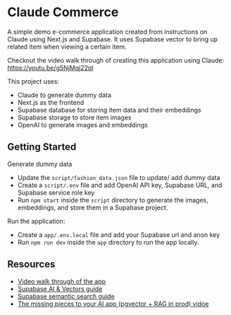 # Claude Commerce

A simple demo e-commerce application created from instructions on Claude using Next.js and Supabase. It uses Supabase vector to bring up related item when viewing a certain item.

Checkout the video walk through of creating this application using Claude: https://youtu.be/g5NjMqj22qI

This project uses:

- Claude to generate dummy data
- Next.js as the frontend
- Supabase database for storing item data and their embeddings
- Supabase storage to store item images
- OpenAI to generate images and embeddings

## Getting Started

Generate dummy data

- Update the `script/fashion_data.json` file to update/ add dummy data
- Create a `script/.env` file and add OpenAI API key, Supabase URL, and Supabase service role key
- Run `npm start` inside the `script` directory to generate the images, embeddings, and store them in a Supabase project.

Run the application:

- Create a `app/.env.local` file and add your Supabase url and anon key
- Run `npm run dev` inside the `app` directory to run the app locally.

## Resources

- [Video walk through of the app](https://youtu.be/g5NjMqj22qI)
- [Supabase AI & Vectors guide](https://supabase.com/docs/guides/ai)
- [Supabase semantic search guide](https://supabase.com/docs/guides/ai/semantic-search)
- [The missing pieces to your AI app (pgvector + RAG in prod) vidoe](https://youtu.be/ibzlEQmgPPY?si=txt-luYBNJUCufkl)
